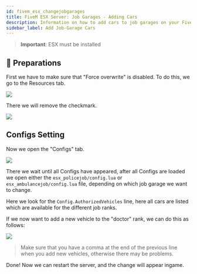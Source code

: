 ```yaml
---
id: fivem_esx_changejobgarages
title: FiveM ESX Server: Job Garages - Adding Cars
description: Information on how to add cars to job garages on your FiveM server with ESX from ZAP-Hosting - ZAP-Hosting.com documentation
sidebar_label: Add Job-Garage Cars
---
```


> **Important**: ESX must be installed


## 📔 Preparations

First we have to make sure that "Force overwrite" is disabled.
To do this, we go to the Resources tab.

![](https://screensaver01.zap-hosting.com/index.php/s/6ZXxWHN4wCE6WcE/preview)

There we will remove the checkmark.

![](https://screensaver01.zap-hosting.com/index.php/s/KqWnnT98PB8W9QD/preview)


## Configs Setting

Now we open the "Configs" tab.

![](https://screensaver01.zap-hosting.com/index.php/s/4PbLXXsMFX4xq34/preview)

There we wait until all Configs have appeared, after all Configs are loaded we open either the `esx_policejob/config.lua` or `esx_ambulancejob/config.lua` file, depending on which job garage we want to change.

Here we look for the `Config.AuthorizedVehicles` line, here all cars are listed which are available for the different job ranks.

If we now want to add a new vehicle to the "doctor" rank, we can do this as follows:

![](https://screensaver01.zap-hosting.com/index.php/s/CR46LHJ5tScm9f9/preview)

> Make sure that you have a comma at the end of the previous line when you add new vehicles, otherwise there may be problems.

Done! Now we can restart the server, and the change will appear ingame.
